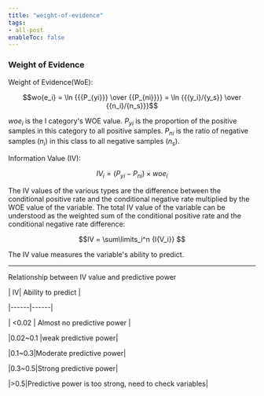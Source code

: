 ```yaml
---
title: "weight-of-evidence"
tags:
- all-post
enableToc: false
---
```



### Weight of Evidence

Weight of Evidence(WoE):

  

$$wo{e_i} = \ln {{{P_{yi}}} \over {{P_{ni}}}} = \ln {{{y_i}/{y_s}} \over {{n_i}/{n_s}}}$$

$wo{e_i}$ is the I category's WOE value. ${{P_{yi}}}$ is the proportion of the positive samples in this category to all positive samples. ${{P_{ni}}}$ is the ratio of negative samples (${{n_i}}$) in this class to all negative samples (${{n_s}}$).

  

Information Value (IV):

$$I{V_i} = ({P_{yi}} - {P_{ni}}) \times wo{e_i}$$

The IV values of the various types are the difference between the conditional positive rate and the conditional negative rate multiplied by the WOE value of the variable. The total IV value of the variable can be understood as the weighted sum of the conditional positive rate and the conditional negative rate difference:

$$IV = \sum\limits_i^n {I{V_i}} $$

  

The IV value measures the variable's ability to predict.

--- 

Relationship between IV value and predictive power

  

| IV| Ability to predict |

|------|------|

| <0.02 | Almost no predictive power |

|0.02~0.1 |weak predictive power|

|0.1~0.3|Moderate predictive power|

|0.3~0.5|Strong predictive power|

|>0.5|Predictive power is too strong, need to check variables|